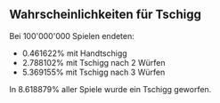## Wahrscheinlichkeiten für Tschigg
Bei 100'000'000 Spielen endeten:
* 0.461622% mit Handtschigg
* 2.788102% mit Tschigg nach 2 Würfen
* 5.369155% mit Tschigg nach 3 Würfen

In 8.618879% aller Spiele wurde ein Tschigg geworfen.
